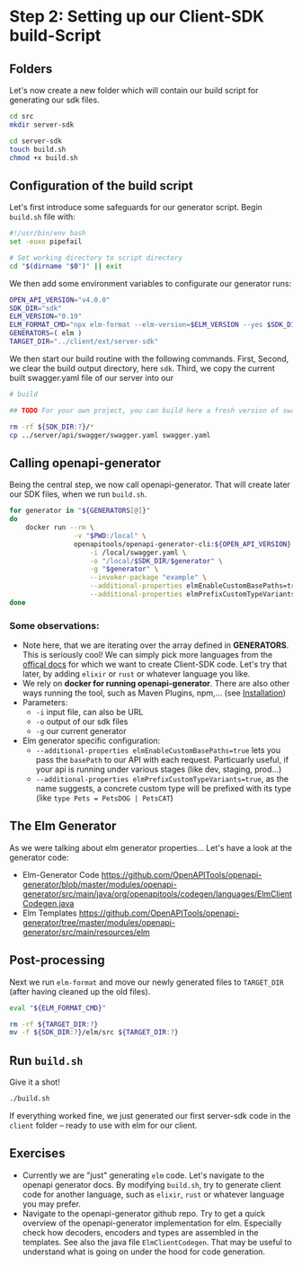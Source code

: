 # Step 2: Setting up our Client-SDK build-Script

## Folders

Let's now create a new folder which will contain our build script for generating our sdk files.

```bash
cd src
mkdir server-sdk

cd server-sdk
touch build.sh
chmod +x build.sh
```

## Configuration of the build script

Let's first introduce some safeguards for our generator script. Begin `build.sh` file with:

```bash
#!/usr/bin/env bash
set -euxo pipefail

# Set working directory to script directory
cd "$(dirname "$0")" || exit
```

We then add some environment variables to configurate our generator runs:

```bash
OPEN_API_VERSION="v4.0.0"
SDK_DIR="sdk"
ELM_VERSION="0.19"
ELM_FORMAT_CMD="npx elm-format --elm-version=$ELM_VERSION --yes $SDK_DIR/elm/src/*"
GENERATORS=( elm )
TARGET_DIR="../client/ext/server-sdk"
```

We then start our build routine with the following commands.
First,
Second, we clear the build output directory, here `sdk`.
Third, we copy the current built swagger.yaml file of our server into our

```bash
# build

## TODO For your own project, you can build here a fresh version of swagger.yaml / swagger.json before copying it. For the sake of the tutorial, we skip this step.

rm -rf ${SDK_DIR:?}/*
cp ../server/api/swagger/swagger.yaml swagger.yaml
```

## Calling openapi-generator

Being the central step, we now call openapi-generator. That will create later our SDK files, when we run `build.sh`.

```bash
for generator in "${GENERATORS[@]}"
do
    docker run --rm \
                -v "$PWD:/local" \
                openapitools/openapi-generator-cli:${OPEN_API_VERSION} generate \
                    -i /local/swagger.yaml \
                    -o "/local/$SDK_DIR/$generator" \
                    -g "$generator" \
                    --invoker-package "example" \
                    --additional-properties elmEnableCustomBasePaths=true \
                    --additional-properties elmPrefixCustomTypeVariants=true
done
```

### Some observations:
* Note here, that we are iterating over the array defined in **GENERATORS**. This is seriously cool! We can simply pick more languages from the [offical docs](https://github.com/OpenAPITools/openapi-generator#overview) for which we want to create Client-SDK code. Let's try that later, by adding `elixir` or `rust` or whatever language you like.
* We rely on **docker for running openapi-generator**. There are also other ways running the tool, such as Maven Plugins, npm,... (see [Installation](https://github.com/OpenAPITools/openapi-generator#1---installation))
* Parameters:
  * `-i` input file, can also be URL
  * `-o` output of our sdk files
  * `-g` our current generator
* Elm generator specific configuration:
  * `--additional-properties elmEnableCustomBasePaths=true` lets you pass the `basePath` to our API with each request. Particuarly useful, if your api is running under various stages (like dev, staging, prod...)
  * `--additional-properties elmPrefixCustomTypeVariants=true`, as the name suggests, a concrete custom type will be prefixed with its type (like `type Pets = PetsDOG | PetsCAT`)

## The Elm Generator

As we were talking about elm generator properties... Let's have a look at the generator code:

* Elm-Generator Code https://github.com/OpenAPITools/openapi-generator/blob/master/modules/openapi-generator/src/main/java/org/openapitools/codegen/languages/ElmClientCodegen.java
* Elm Templates https://github.com/OpenAPITools/openapi-generator/tree/master/modules/openapi-generator/src/main/resources/elm

## Post-processing

Next we run `elm-format` and move our newly generated files to `TARGET_DIR` (after having cleaned up the old files).

```bash
eval "${ELM_FORMAT_CMD}"

rm -rf ${TARGET_DIR:?}
mv -f ${SDK_DIR:?}/elm/src ${TARGET_DIR:?}
```

## Run `build.sh`

Give it a shot!

```bash
./build.sh
```

If everything worked fine, we just generated our first server-sdk code in the `client` folder – ready to use with elm for our client.

## Exercises

* Currently we are "just" generating `elm` code. Let's navigate to the openapi generator docs. By modifying `build.sh`, try to generate client code for another language, such as `elixir`, `rust` or whatever language you may prefer.
* Navigate to the openapi-generator github repo. Try to get a quick overview of the openapi-generator implementation for elm. Especially check how decoders, encoders and types are assembled in the templates. See also the java file `ElmClientCodegen`. That may be useful to understand what is going on under the hood for code generation.
